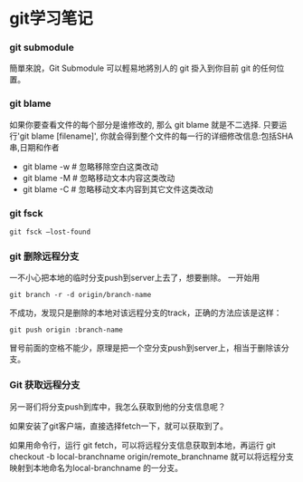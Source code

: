 git学习笔记
=========

### git submodule

簡單來說，Git Submodule 可以輕易地將別人的 git 掛入到你目前 git 的任何位置。

### git blame

如果你要查看文件的每个部分是谁修改的, 那么 git blame 就是不二选择. 只要运行'git blame [filename]', 你就会得到整个文件的每一行的详细修改信息:包括SHA串,日期和作者

* git blame -w # 忽略移除空白这类改动
* git blame -M # 忽略移动文本内容这类改动
* git blame -C # 忽略移动文本内容到其它文件这类改动

### git fsck

    git fsck –lost-found

### git 删除远程分支

一不小心把本地的临时分支push到server上去了，想要删除。
一开始用

    git branch -r -d origin/branch-name

不成功，发现只是删除的本地对该远程分支的track，正确的方法应该是这样：

    git push origin :branch-name

冒号前面的空格不能少，原理是把一个空分支push到server上，相当于删除该分支。

### Git 获取远程分支

另一哥们将分支push到库中，我怎么获取到他的分支信息呢？

如果安装了git客户端，直接选择fetch一下，就可以获取到了。

如果用命令行，运行 git fetch，可以将远程分支信息获取到本地，再运行 git checkout -b local-branchname origin/remote_branchname  就可以将远程分支映射到本地命名为local-branchname  的一分支。 
